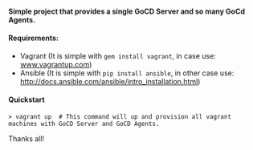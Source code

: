 #### Simple project that provides a single GoCD Server and so many GoCd Agents.

#### Requirements:
* Vagrant (It is simple with `gem install vagrant`, in case use: www.vagrantup.com)
* Ansible (It is simple with `pip install ansible`, in other case use: http://docs.ansible.com/ansible/intro_installation.html)


#### Quickstart
```shell
> vagrant up  # This command will up and provision all vagrant machines with GoCD Server and GoCD Agents.
```

Thanks all!
